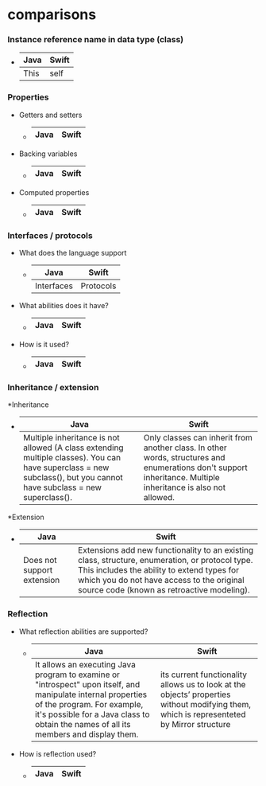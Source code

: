 # comparisons

### Instance reference name in data type (class)

  * Java | Swift
    ---- | -----
    This | self

### Properties

* Getters and setters

  * Java | Swift
    ---- | -----
* Backing variables

  * Java | Swift
    ---- | -----
    
* Computed properties

  * Java | Swift
    ---- | -----
    
### Interfaces / protocols
* What does the language support

  * Java | Swift
    ---- | -----
    Interfaces|Protocols
    
* What abilities does it have?

  * Java | Swift
    ---- | -----

* How is it used?

  * Java | Swift
    ---- | -----
    
### Inheritance / extension

*Inheritance

 * Java | Swift
   ---- | -----
     Multiple inheritance is not allowed (A class extending multiple classes). You can have superclass = new subclass(), but you cannot have subclass = new superclass(). | Only classes can inherit from another class. In other words, structures and enumerations don't support inheritance. Multiple inheritance is also not allowed.
       
*Extension

  * Java | Swift
    ---- | -----
    Does not support extension | Extensions add new functionality to an existing class, structure, enumeration, or protocol type. This includes the ability to extend types for which you do not have access to the original source code (known as retroactive modeling).


### Reflection

* What reflection abilities are supported?

  * Java | Swift
    ---- | -----
    It allows an executing Java program to examine or "introspect" upon itself, and manipulate internal properties of the program. For example, it's possible for a Java class to obtain the names of all its members and display them. | its current functionality allows us to look at the objects’ properties without modifying them, which is representeted by Mirror structure

* How is reflection used?

  * Java | Swift
    ---- | -----
    

